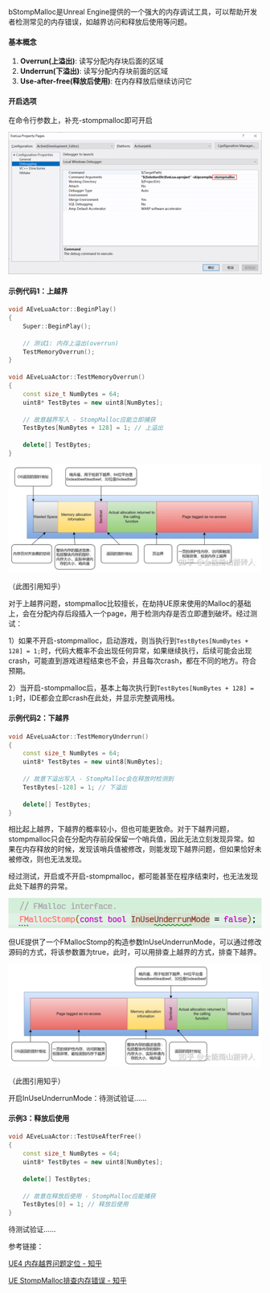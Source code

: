 bStompMalloc是Unreal Engine提供的一个强大的内存调试工具，可以帮助开发者检测常见的内存错误，如越界访问和释放后使用等问题。

#### 基本概念

1. **Overrun(上溢出)**: 读写分配内存块后面的区域
2. **Underrun(下溢出)**: 读写分配内存块前面的区域
3. **Use-after-free(释放后使用)**: 在内存释放后继续访问它

#### 开启选项

在命令行参数上，补充-stompmalloc即可开启

![image-20250331154714662](Images/UE5内存越界踩内存StompMalloc/image-20250331154714662.png)

#### 示例代码1：上越界

```cpp
void AEveLuaActor::BeginPlay()
{
	Super::BeginPlay();

	// 测试1: 内存上溢出(overrun)
	TestMemoryOverrun();
}

void AEveLuaActor::TestMemoryOverrun()
{
	const size_t NumBytes = 64;
	uint8* TestBytes = new uint8[NumBytes];

	// 故意越界写入 - StompMalloc应能立即捕获
	TestBytes[NumBytes + 128] = 1; // 上溢出

	delete[] TestBytes;
}
```

![img](Images/UE5内存越界踩内存StompMalloc/v2-03edd6c1bc7830ed4afd8470d8c0e42a_1440w-17434081239502.jpg)

（此图引用知乎）

对于上越界问题，stompmalloc比较擅长，在劫持UE原来使用的Malloc的基础上，会在分配内存后段插入一个page，用于检测内存是否立即遭到破坏。经过测试：

1）如果不开启-stompmalloc，启动游戏，则当执行到`TestBytes[NumBytes + 128] = 1;`时，代码大概率不会出现任何异常，如果继续执行，后续可能会出现crash，可能直到游戏进程结束也不会，并且每次crash，都在不同的地方。符合预期。

2）当开启-stompmalloc后，基本上每次执行到`TestBytes[NumBytes + 128] = 1;`时，IDE都会立即crash在此处，并显示完整调用栈。

#### 示例代码2：下越界

```cpp
void AEveLuaActor::TestMemoryUnderrun()
{
	const size_t NumBytes = 64;
	uint8* TestBytes = new uint8[NumBytes];

	// 故意下溢出写入 - StompMalloc会在释放时检测到
	TestBytes[-128] = 1; // 下溢出

	delete[] TestBytes;
}
```

相比起上越界，下越界的概率较小，但也可能更致命。对于下越界问题，stompmalloc只会在分配内存前段保留一个哨兵值，因此无法立刻发现异常。如果在内存释放的时候，发现该哨兵值被修改，则能发现下越界问题，但如果恰好未被修改，则也无法发现。

经过测试，开启或不开启-stompmalloc，都可能甚至在程序结束时，也无法发现此处下越界的异常。

![image-20250331160100687](Images/UE5内存越界踩内存StompMalloc/image-20250331160100687.png)

但UE提供了一个FMallocStomp的构造参数InUseUnderrunMode，可以通过修改源码的方式，将该参数置为true，此时，可以用排查上越界的方式，排查下越界。

![img](Images/UE5内存越界踩内存StompMalloc/v2-46479daa2f0a27e95b361cca91283928_1440w.jpg)

（此图引用知乎）

开启InUseUnderrunMode：待测试验证......

#### 示例3：释放后使用

```cpp
void AEveLuaActor::TestUseAfterFree()
{
	const size_t NumBytes = 64;
	uint8* TestBytes = new uint8[NumBytes];

	delete[] TestBytes;

	// 故意在释放后使用 - StompMalloc应能捕获
	TestBytes[0] = 1; // 释放后使用
}
```

待测试验证......



参考链接：

[UE4 内存越界问题定位 - 知乎](https://zhuanlan.zhihu.com/p/628837536)

[UE StompMalloc排查内存错误 - 知乎](https://zhuanlan.zhihu.com/p/469889117)